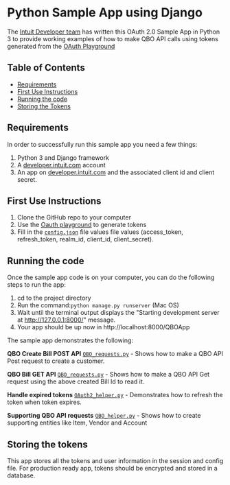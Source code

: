 # Python Sample App using Django

The [Intuit Developer team](https://developer.intuit.com) has written this OAuth 2.0 Sample App in Python 3 to provide working examples of how to make QBO API calls using tokens generated from the [OAuth Playground](https://developer.intuit.com/v2/ui#/playground) 

## Table of Contents

* [Requirements](#requirements)
* [First Use Instructions](#first-use-instructions)
* [Running the code](#running-the-code)
* [Storing the Tokens](#storing-the-tokens)


## Requirements

In order to successfully run this sample app you need a few things:

1. Python 3 and Django framework
2. A [developer.intuit.com](http://developer.intuit.com) account
3. An app on [developer.intuit.com](http://developer.intuit.com) and the associated client id and client secret.
 
## First Use Instructions

1. Clone the GitHub repo to your computer
2. Use the [Oauth playground](https://developer.intuit.com/v2/ui#/playground) to generate tokens 
3. Fill in the [`config.json`](config.json) file values file values (access_token, refresh_token, realm_id, client_id, client_secret).

## Running the code

Once the sample app code is on your computer, you can do the following steps to run the app:

1. cd to the project directory</li>
2. Run the command:`python manage.py runserver` (Mac OS) </li>
3. Wait until the terminal output displays the "Starting development server at http://127.0.0.1:8000/" message.
4. Your app should be up now in http://localhost:8000/QBOApp 


The sample app demonstrates the following:

**QBO Create Bill POST API** [`QBO_requests.py`](QBOApp/QBO_requests.py) - Shows how to make a QBO API Post request to create a customer.

**QBO Bill GET API** [`QBO_requests.py`](QBOApp/QBO_requests.py) - Shows how to make a QBO API Get request using the above created Bill Id to read it.

**Handle expired tokens** [`OAuth2_helper.py`](QBOApp/helper/OAuth2_helper.py) - Demonstrates how to refresh the token when token expires.

**Supporting QBO API requests** [`QBO_helper.py`](QBOApp/helper/QBO_helper.py) - Shows how to create supporting entities like Item, Vendor and Account

## Storing the tokens
This app stores all the tokens and user information in the session and config file. For production ready app, tokens should be encrypted and stored in a database.
